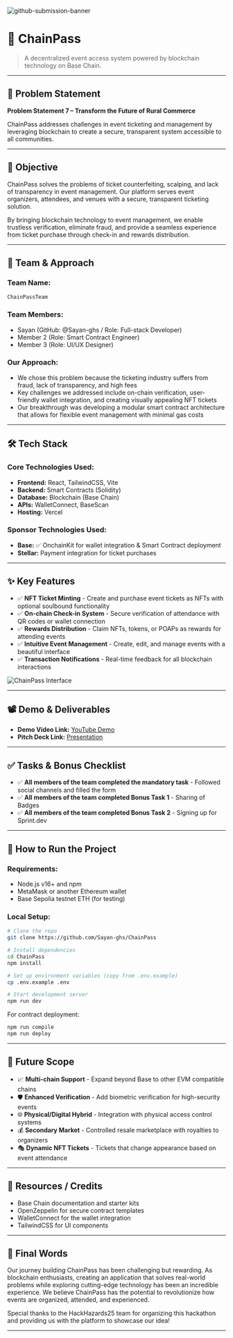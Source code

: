 ![github-submission-banner](https://example.com/banner.jpg)

# 🚀 ChainPass

> A decentralized event access system powered by blockchain technology on Base Chain.

---

## 📌 Problem Statement

**Problem Statement 7 – Transform the Future of Rural Commerce**

ChainPass addresses challenges in event ticketing and management by leveraging blockchain to create a secure, transparent system accessible to all communities.

---

## 🎯 Objective

ChainPass solves the problems of ticket counterfeiting, scalping, and lack of transparency in event management. Our platform serves event organizers, attendees, and venues with a secure, transparent ticketing solution.

By bringing blockchain technology to event management, we enable trustless verification, eliminate fraud, and provide a seamless experience from ticket purchase through check-in and rewards distribution.

---

## 🧠 Team & Approach

### Team Name:

`ChainPassTeam`

### Team Members:

* Sayan (GitHub: @Sayan-ghs / Role: Full-stack Developer)
* Member 2 (Role: Smart Contract Engineer)
* Member 3 (Role: UI/UX Designer)

### Our Approach:

* We chose this problem because the ticketing industry suffers from fraud, lack of transparency, and high fees
* Key challenges we addressed include on-chain verification, user-friendly wallet integration, and creating visually appealing NFT tickets
* Our breakthrough was developing a modular smart contract architecture that allows for flexible event management with minimal gas costs

---

## 🛠️ Tech Stack

### Core Technologies Used:

* **Frontend:** React, TailwindCSS, Vite
* **Backend:** Smart Contracts (Solidity)
* **Database:** Blockchain (Base Chain)
* **APIs:** WalletConnect, BaseScan
* **Hosting:** Vercel

### Sponsor Technologies Used:

* **Base:** ✅ OnchainKit for wallet integration & Smart Contract deployment
* **Stellar:** Payment integration for ticket purchases

---

## ✨ Key Features

* ✅ **NFT Ticket Minting** - Create and purchase event tickets as NFTs with optional soulbound functionality
* ✅ **On-chain Check-in System** - Secure verification of attendance with QR codes or wallet connection
* ✅ **Rewards Distribution** - Claim NFTs, tokens, or POAPs as rewards for attending events
* ✅ **Intuitive Event Management** - Create, edit, and manage events with a beautiful interface
* ✅ **Transaction Notifications** - Real-time feedback for all blockchain interactions

<!-- Replace placeholder with actual logo once available -->
![ChainPass Interface](https://via.placeholder.com/800x400?text=ChainPass+Interface)

---

## 📽️ Demo & Deliverables

* **Demo Video Link:** [YouTube Demo](https://youtube.com/example)
* **Pitch Deck Link:** [Presentation](https://slides.com/example)

---

## ✅ Tasks & Bonus Checklist

* ✅ **All members of the team completed the mandatory task** - Followed social channels and filled the form
* ✅ **All members of the team completed Bonus Task 1** - Sharing of Badges
* ✅ **All members of the team completed Bonus Task 2** - Signing up for Sprint.dev

---

## 🧪 How to Run the Project

### Requirements:

* Node.js v16+ and npm
* MetaMask or another Ethereum wallet
* Base Sepolia testnet ETH (for testing)

### Local Setup:

```bash
# Clone the repo
git clone https://github.com/Sayan-ghs/ChainPass

# Install dependencies
cd ChainPass
npm install

# Set up environment variables (copy from .env.example)
cp .env.example .env

# Start development server
npm run dev
```

For contract deployment:
```bash
npm run compile
npm run deploy
```

---

## 🧬 Future Scope

* 📈 **Multi-chain Support** - Expand beyond Base to other EVM compatible chains
* 🛡️ **Enhanced Verification** - Add biometric verification for high-security events
* 🌐 **Physical/Digital Hybrid** - Integration with physical access control systems
* 💰 **Secondary Market** - Controlled resale marketplace with royalties to organizers
* 🎭 **Dynamic NFT Tickets** - Tickets that change appearance based on event attendance

---

## 📎 Resources / Credits

* Base Chain documentation and starter kits
* OpenZeppelin for secure contract templates
* WalletConnect for the wallet integration
* TailwindCSS for UI components

---

## 🏁 Final Words

Our journey building ChainPass has been challenging but rewarding. As blockchain enthusiasts, creating an application that solves real-world problems while exploring cutting-edge technology has been an incredible experience. We believe ChainPass has the potential to revolutionize how events are organized, attended, and experienced.

Special thanks to the HackHazards25 team for organizing this hackathon and providing us with the platform to showcase our idea!

--- 